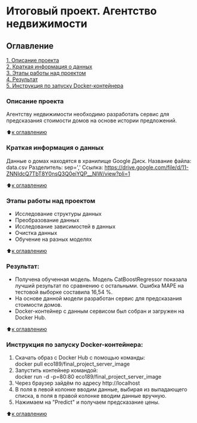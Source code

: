# Итоговый проект. Агентство недвижимости

## Оглавление  
[1. Описание проекта](https://github.com/eco189/Final_project/blob/main/README.md#Описание-проекта)    
[2. Краткая информация о данных](https://github.com/eco189/Final_project/blob/main/README.md#Краткая-информация-о-данных)  
[3. Этапы работы над проектом](https://github.com/eco189/Final_project/blob/main/README.md#Этапы-работы-над-проектом)  
[4. Результат](https://github.com/eco189/Final_project/blob/main/README.md#Результат)    
[5. Инструкция по запуску Docker-контейнера](https://github.com/eco189/Final_project/blob/main/README.md#Инструкция-по-запуску-Docker-контейнера) 

### Описание проекта    
Агентству недвижимости необходимо разработать сервис для предсказания стоимости домов на основе истории предложений.

:arrow_up:[к оглавлению](https://github.com/eco189/Final_project/blob/main/README.md#Оглавление)


### Краткая информация о данных
Данные о домах находятся в хранилище Google Диск. Название файла: data.csv Разделитель: sep=',' Ссылка: https://drive.google.com/file/d/11-ZNNIdcQ7TbT8Y0nsQ3Q0eiYQP__NIW/view?pli=1
  
:arrow_up:[к оглавлению](https://github.com/eco189/Final_project/blob/main/README.md#Оглавление)

### Этапы работы над проектом
- Исследование структуры данных
- Преобразование данных
- Исследование зависимостей в данных
- Очистка данных
- Обучение на разных моделях

:arrow_up:[к оглавлению](https://github.com/eco189/Final_project/blob/main/README.md#Оглавление)


### Результат:
- Получена обученная модель. Модель CatBoostRegressor показала лучший результат по сравнению с остальными. Ошибка МАРЕ на тестовой выборке составила 16,54 %.   
- На основе данной модели разработан сервис для предсказания стоимости домов.
- Docker-контейнер с данным сервисом был собран и загружен на Docker Hub.

:arrow_up:[к оглавлению](https://github.com/eco189/Final_project/blob/main/README.md#Оглавление)


### Инструкция по запуску Docker-контейнера:  
1. Скачать образ с Docker Hub с помощью команды:    
docker pull eco189/final_project_server_image  
2. Запустить контейнер командой:  
docker run -d -p=80:80 eco189/final_project_server_image  
3. Через браузер зайдём по адресу http://localhost
4. В поля в левой колонке вводим данные, выбирая из выпадающего списка, в поля в правой колонке вводим данные вручную.
4. Нажимаем на "Predict" и получаем предсказание цены.

:arrow_up:[к оглавлению](https://github.com/eco189/Final_project/blob/main/README.md#Оглавление)